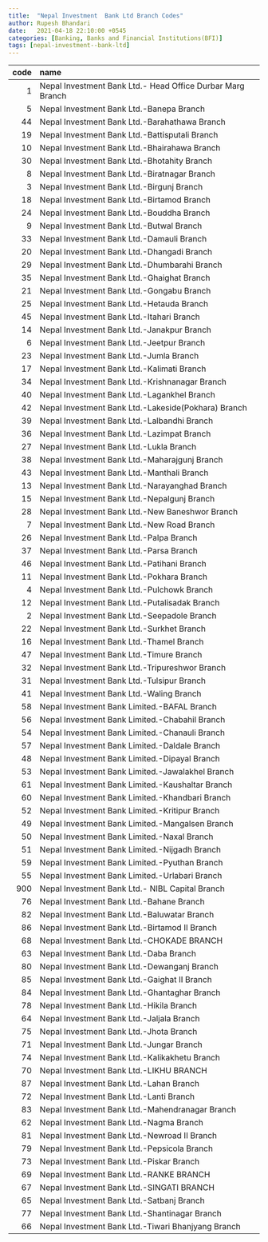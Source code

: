 ```yaml
---
title:  "Nepal Investment  Bank Ltd Branch Codes"
author: Rupesh Bhandari
date:   2021-04-18 22:10:00 +0545
categories: [Banking, Banks and Financial Institutions(BFI)]
tags: [nepal-investment--bank-ltd]
---
```


|   code | name                                                        |
|-------:|:------------------------------------------------------------|
|      1 | Nepal Investment  Bank Ltd.- Head Office Durbar Marg Branch |
|      5 | Nepal Investment  Bank Ltd.-Banepa Branch                   |
|     44 | Nepal Investment  Bank Ltd.-Barahathawa Branch              |
|     19 | Nepal Investment  Bank Ltd.-Battisputali Branch             |
|     10 | Nepal Investment  Bank Ltd.-Bhairahawa Branch               |
|     30 | Nepal Investment  Bank Ltd.-Bhotahity Branch                |
|      8 | Nepal Investment  Bank Ltd.-Biratnagar Branch               |
|      3 | Nepal Investment  Bank Ltd.-Birgunj Branch                  |
|     18 | Nepal Investment  Bank Ltd.-Birtamod Branch                 |
|     24 | Nepal Investment  Bank Ltd.-Bouddha Branch                  |
|      9 | Nepal Investment  Bank Ltd.-Butwal Branch                   |
|     33 | Nepal Investment  Bank Ltd.-Damauli Branch                  |
|     20 | Nepal Investment  Bank Ltd.-Dhangadi Branch                 |
|     29 | Nepal Investment  Bank Ltd.-Dhumbarahi Branch               |
|     35 | Nepal Investment  Bank Ltd.-Ghaighat Branch                 |
|     21 | Nepal Investment  Bank Ltd.-Gongabu Branch                  |
|     25 | Nepal Investment  Bank Ltd.-Hetauda Branch                  |
|     45 | Nepal Investment  Bank Ltd.-Itahari Branch                  |
|     14 | Nepal Investment  Bank Ltd.-Janakpur Branch                 |
|      6 | Nepal Investment  Bank Ltd.-Jeetpur Branch                  |
|     23 | Nepal Investment  Bank Ltd.-Jumla Branch                    |
|     17 | Nepal Investment  Bank Ltd.-Kalimati Branch                 |
|     34 | Nepal Investment  Bank Ltd.-Krishnanagar Branch             |
|     40 | Nepal Investment  Bank Ltd.-Lagankhel Branch                |
|     42 | Nepal Investment  Bank Ltd.-Lakeside(Pokhara) Branch        |
|     39 | Nepal Investment  Bank Ltd.-Lalbandhi Branch                |
|     36 | Nepal Investment  Bank Ltd.-Lazimpat Branch                 |
|     27 | Nepal Investment  Bank Ltd.-Lukla Branch                    |
|     38 | Nepal Investment  Bank Ltd.-Maharajgunj Branch              |
|     43 | Nepal Investment  Bank Ltd.-Manthali Branch                 |
|     13 | Nepal Investment  Bank Ltd.-Narayanghad Branch              |
|     15 | Nepal Investment  Bank Ltd.-Nepalgunj Branch                |
|     28 | Nepal Investment  Bank Ltd.-New Baneshwor Branch            |
|      7 | Nepal Investment  Bank Ltd.-New Road Branch                 |
|     26 | Nepal Investment  Bank Ltd.-Palpa Branch                    |
|     37 | Nepal Investment  Bank Ltd.-Parsa Branch                    |
|     46 | Nepal Investment  Bank Ltd.-Patihani Branch                 |
|     11 | Nepal Investment  Bank Ltd.-Pokhara Branch                  |
|      4 | Nepal Investment  Bank Ltd.-Pulchowk Branch                 |
|     12 | Nepal Investment  Bank Ltd.-Putalisadak Branch              |
|      2 | Nepal Investment  Bank Ltd.-Seepadole Branch                |
|     22 | Nepal Investment  Bank Ltd.-Surkhet Branch                  |
|     16 | Nepal Investment  Bank Ltd.-Thamel Branch                   |
|     47 | Nepal Investment  Bank Ltd.-Timure Branch                   |
|     32 | Nepal Investment  Bank Ltd.-Tripureshwor Branch             |
|     31 | Nepal Investment  Bank Ltd.-Tulsipur Branch                 |
|     41 | Nepal Investment  Bank Ltd.-Waling Branch                   |
|     58 | Nepal Investment Bank Limited.-BAFAL Branch                 |
|     56 | Nepal Investment Bank Limited.-Chabahil Branch              |
|     54 | Nepal Investment Bank Limited.-Chanauli Branch              |
|     57 | Nepal Investment Bank Limited.-Daldale Branch               |
|     48 | Nepal Investment Bank Limited.-Dipayal Branch               |
|     53 | Nepal Investment Bank Limited.-Jawalakhel Branch            |
|     61 | Nepal Investment Bank Limited.-Kaushaltar Branch            |
|     60 | Nepal Investment Bank Limited.-Khandbari Branch             |
|     52 | Nepal Investment Bank Limited.-Kritipur Branch              |
|     49 | Nepal Investment Bank Limited.-Mangalsen Branch             |
|     50 | Nepal Investment Bank Limited.-Naxal Branch                 |
|     51 | Nepal Investment Bank Limited.-Nijgadh Branch               |
|     59 | Nepal Investment Bank Limited.-Pyuthan Branch               |
|     55 | Nepal Investment Bank Limited.-Urlabari Branch              |
|    900 | Nepal Investment Bank Ltd.- NIBL Capital Branch             |
|     76 | Nepal Investment Bank Ltd.-Bahane Branch                    |
|     82 | Nepal Investment Bank Ltd.-Baluwatar Branch                 |
|     86 | Nepal Investment Bank Ltd.-Birtamod II Branch               |
|     68 | Nepal Investment Bank Ltd.-CHOKADE BRANCH                   |
|     63 | Nepal Investment Bank Ltd.-Daba Branch                      |
|     80 | Nepal Investment Bank Ltd.-Dewanganj Branch                 |
|     85 | Nepal Investment Bank Ltd.-Gaighat II Branch                |
|     84 | Nepal Investment Bank Ltd.-Ghantaghar Branch                |
|     78 | Nepal Investment Bank Ltd.-Hikila Branch                    |
|     64 | Nepal Investment Bank Ltd.-Jaljala Branch                   |
|     75 | Nepal Investment Bank Ltd.-Jhota Branch                     |
|     71 | Nepal Investment Bank Ltd.-Jungar Branch                    |
|     74 | Nepal Investment Bank Ltd.-Kalikakhetu Branch               |
|     70 | Nepal Investment Bank Ltd.-LIKHU BRANCH                     |
|     87 | Nepal Investment Bank Ltd.-Lahan Branch                     |
|     72 | Nepal Investment Bank Ltd.-Lanti Branch                     |
|     83 | Nepal Investment Bank Ltd.-Mahendranagar Branch             |
|     62 | Nepal Investment Bank Ltd.-Nagma Branch                     |
|     81 | Nepal Investment Bank Ltd.-Newroad II Branch                |
|     79 | Nepal Investment Bank Ltd.-Pepsicola Branch                 |
|     73 | Nepal Investment Bank Ltd.-Piskar Branch                    |
|     69 | Nepal Investment Bank Ltd.-RANKE BRANCH                     |
|     67 | Nepal Investment Bank Ltd.-SINGATI BRANCH                   |
|     65 | Nepal Investment Bank Ltd.-Satbanj Branch                   |
|     77 | Nepal Investment Bank Ltd.-Shantinagar Branch               |
|     66 | Nepal Investment Bank Ltd.-Tiwari Bhanjyang Branch          |